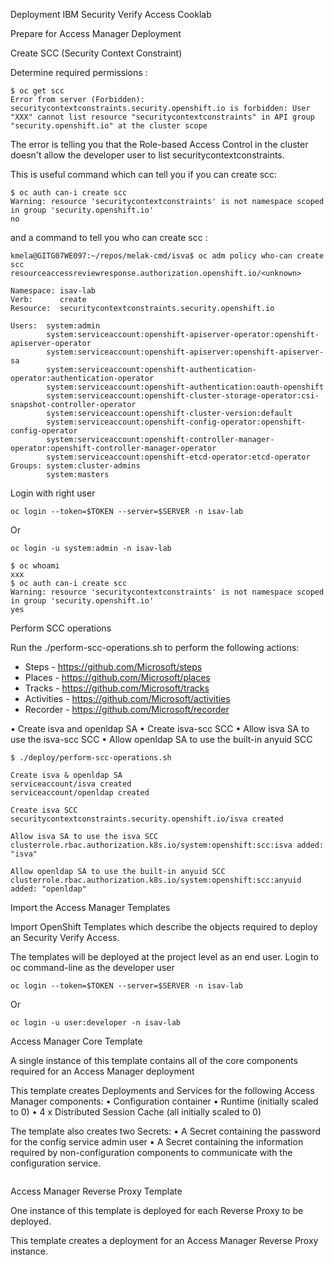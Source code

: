 Deployment IBM Security Verify Access Cooklab

Prepare for Access Manager Deployment

Create SCC (Security Context Constraint)

Determine required permissions :

```
$ oc get scc
Error from server (Forbidden): securitycontextconstraints.security.openshift.io is forbidden: User "XXX" cannot list resource "securitycontextconstraints" in API group "security.openshift.io" at the cluster scope
```

The error is telling you that the Role-based Access Control in the cluster doesn't allow the developer user to
list securitycontextconstraints.

This is useful command which can tell you if you can create scc:

```
$ oc auth can-i create scc
Warning: resource 'securitycontextconstraints' is not namespace scoped in group 'security.openshift.io'
no
```

and a command to tell you who can create scc :

```
kmela@GITG07WE097:~/repos/melak-cmd/isva$ oc adm policy who-can create scc
resourceaccessreviewresponse.authorization.openshift.io/<unknown> 

Namespace: isav-lab
Verb:      create
Resource:  securitycontextconstraints.security.openshift.io

Users:  system:admin
        system:serviceaccount:openshift-apiserver-operator:openshift-apiserver-operator
        system:serviceaccount:openshift-apiserver:openshift-apiserver-sa
        system:serviceaccount:openshift-authentication-operator:authentication-operator
        system:serviceaccount:openshift-authentication:oauth-openshift
        system:serviceaccount:openshift-cluster-storage-operator:csi-snapshot-controller-operator
        system:serviceaccount:openshift-cluster-version:default
        system:serviceaccount:openshift-config-operator:openshift-config-operator
        system:serviceaccount:openshift-controller-manager-operator:openshift-controller-manager-operator
        system:serviceaccount:openshift-etcd-operator:etcd-operator       
Groups: system:cluster-admins
        system:masters
```

Login with right user 

```
oc login --token=$TOKEN --server=$SERVER -n isav-lab
```

Or

```
oc login -u system:admin -n isav-lab
```

```
$ oc whoami
xxx
$ oc auth can-i create scc
Warning: resource 'securitycontextconstraints' is not namespace scoped in group 'security.openshift.io'
yes
```

Perform SCC operations

Run the ./perform-scc-operations.sh to perform the following actions:
* Steps -  https://github.com/Microsoft/steps
* Places - https://github.com/Microsoft/places
* Tracks - https://github.com/Microsoft/tracks
* Activities - https://github.com/Microsoft/activities
* Recorder - https://github.com/Microsoft/recorder

• Create isva and openldap SA
• Create isva-scc SCC
• Allow isva SA to use the isva-scc SCC
• Allow openldap SA to use the built-in anyuid SCC

```
$ ./deploy/perform-scc-operations.sh 

Create isva & openldap SA
serviceaccount/isva created
serviceaccount/openldap created

Create isva SCC
securitycontextconstraints.security.openshift.io/isva created

Allow isva SA to use the isva SCC
clusterrole.rbac.authorization.k8s.io/system:openshift:scc:isva added: "isva"

Allow openldap SA to use the built-in anyuid SCC
clusterrole.rbac.authorization.k8s.io/system:openshift:scc:anyuid added: "openldap"
```
Import the Access Manager Templates

Import OpenShift Templates which describe the objects required to deploy an Security Verify Access.

The templates will be deployed at the project level as an end user. Login to oc command-line as the developer user

```
oc login --token=$TOKEN --server=$SERVER -n isav-lab
```

Or

```
oc login -u user:developer -n isav-lab
```

Access Manager Core Template

A single instance of this template contains all of the core components required for an Access Manager deployment

This template creates Deployments and Services for the following Access Manager components:
• Configuration container
• Runtime (initially scaled to 0)
• 4 x Distributed Session Cache (all initially scaled to 0)

The template also creates two Secrets:
• A Secret containing the password for the config service admin user
• A Secret containing the information required by non-configuration components to communicate with
the configuration service.

```
```

Access Manager Reverse Proxy Template

One instance of this template is deployed for each Reverse Proxy to be deployed.

This template creates a deployment for an Access Manager Reverse Proxy instance. 

```
```
